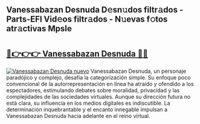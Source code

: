 ## Vanessabazan Desnuda D𝚎sn𝚞dos filtr𝚊dos - Parts-EFl Vid𝚎os filtr𝚊dos - N𝚞evas f𝚘tos atr𝚊ctivas MpsIe

# <h2><a href="http://mb3pc1i.tromn.icu/?c=Vanessabazan+Desnuda">🔗👉👉👉 Vanessabazan Desnuda 🔗🔗</a></h2>

[![Vanessabazan Desnuda nuevo](https://i.imgur.com/pEAQMta.gif)](http://mb3pc1i.tromn.icu/?c=Vanessabazan+Desnuda)
Vanessabazan Desnuda, un personaje paradójico y complejo, desafía la categorización simple. Su enfoque poco convencional de la autorrepresentación en línea ha atraído y ofendido a los espectadores, estimulando debates sobre moralidad, privacidad y las complejidades de las sociedades virtuales. Aunque su dirección futura no está clara, su influencia en los medios digitales es indiscutible. La determinación inquebrantable y el encanto innegable impulsan a Vanessabazan Desnuda hacia adelante en el reino virtual.
